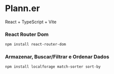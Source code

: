 # Plann.er

React + TypeScript + Vite

### React Router Dom

```sh
npm install react-router-dom
```

### Armazenar, Buscar/Filtrar e Ordenar Dados

```sh
npm install localforage match-sorter sort-by
```
